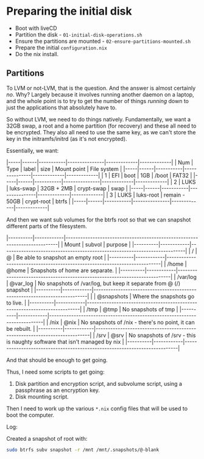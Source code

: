 # Preparing the initial disk

 * Boot with liveCD
 * Partition the disk - `01-initial-disk-operations.sh`
 * Ensure the partitions are mounted - `02-ensure-partitions-mounted.sh`
 * Prepare the initial `configuration.nix`
 * Do the nix install.

## Partitions

To LVM or not-LVM, that is the question.  And the answer is almost certainly *no*.  Why?  Largely because it involves running another daemon on a laptop, and the whole point is to try to get the number of things *running* down to just the applications that absolutely have to.

So without LVM, we need to do things natively.  Fundamentally, we want a 32GB swap, a root and a home partition (for recovery) and these all need to be encrypted.  They also all need to use the same key, as we can't store the key in the initramfs/initrd (as it's not encrypted).

Essentially, we want:

|-----|------|-----------|---------------|-------------|-------------|
| Num | Type | label     | size          | Mount point | File system |
|-----|------|-----------|---------------|-------------|-------------|
| 1   | EFI  | boot      | 1GB           | /boot       | FAT32       |
|-----|------|-----------|---------------|-------------|-------------|
| 2   | LUKS | luks-swap | 32GB + 2MB    | crypt-swap  | swap        |
|-----|------|-----------|---------------|-------------|-------------|
| 3   | LUKS | luks-root | remain - 50GB | crypt-root  | btrfs       |
|-----|------|-----------|---------------|-------------|-------------|

And then we want sub volumes for the btrfs root so that we can snapshot different parts of the filesystem.

|----------|------------|---------------------------------------------------------------------------|
| Mount    | subvol     | purpose                                                                   |
|----------|------------|---------------------------------------------------------------------------|
| /        | @          | Be able to snapshot an empty root                                         |
|----------|------------|---------------------------------------------------------------------------|
| /home    | @home      | Snapshots of home are separate.                                           |
|----------|------------|---------------------------------------------------------------------------|
| /var/log | @var_log   | No snapshots of /var/log, but keep it separate from @ (/) snapshot        |
|----------|------------|---------------------------------------------------------------------------|
|          | @snapshots | Where the snapshots go to live.                                           |
|----------|------------|---------------------------------------------------------------------------|
| /tmp     | @tmp       | No snapshots of tmp                                                       |
|----------|------------|---------------------------------------------------------------------------|
| /nix     | @nix       | No snapshots of /nix - there's no point, it can be rebuilt.               |
|----------|------------|---------------------------------------------------------------------------|
| /srv     | @srv       | No snapshots of /srv - this is naughty software that isn't managed by nix |
|----------|------------|---------------------------------------------------------------------------|

And that should be enough to get going.

Thus, I need some scripts to get going:

1. Disk partition and encryption script, and subvolume script, using a passphrase as an encryption key.
2. Disk mounting script.

Then I need to work up the various `*.nix` config files that will be used to boot the computer.

Log:

Created a snapshot of root with:

```bash
sudo btrfs subv snapshot -r /mnt /mnt/.snapshots/@-blank
```

